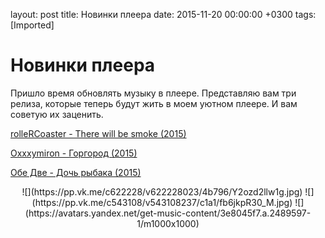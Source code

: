 layout: post
title: Новинки плеера
date: 2015-11-20 00:00:00 +0300
tags: [Imported]
# Новинки плеера

Пришло время обновлять музыку в плеере. Представляю вам три релиза, которые теперь будут жить в моем уютном плеере. И вам советую их заценить.

[rolleRCoaster - There will be smoke (2015)](https://vk.com/rollercoaster_band?w=wall-228378_3314)

[Oxxxymiron - Горгород (2015)](https://vk.com/oxxxymiron_official?w=wall-3113588_242318)

[Обе Две - Дочь рыбака (2015)](https://music.yandex.ru/album/2489597/track/21703963)

<center>![](https://pp.vk.me/c622228/v622228023/4b796/Y2ozd2llw1g.jpg) ![](https://pp.vk.me/c543108/v543108237/c1a1/fb6jkpR30_M.jpg) ![](https://avatars.yandex.net/get-music-content/3e8045f7.a.2489597-1/m1000x1000)</center>